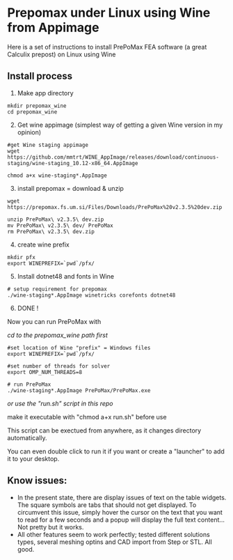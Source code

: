 

# Prepomax under Linux using Wine from Appimage
Here is a set of instructions to install PrePoMax  FEA software (a great Calculix prepost) on  Linux using Wine

## Install process
1. Make app directory
```
mkdir prepomax_wine
cd prepomax_wine
```
2. Get wine appimage (simplest way of getting a given Wine version in my opinion)
```
#get Wine staging appimage
wget https://github.com/mmtrt/WINE_AppImage/releases/download/continuous-staging/wine-staging_10.12-x86_64.AppImage

chmod a+x wine-staging*.AppImage
```
 
3. install prepomax = download & unzip 
``` 
wget https://prepomax.fs.um.si/Files/Downloads/PrePoMax%20v2.3.5%20dev.zip

unzip PrePoMax\ v2.3.5\ dev.zip 
mv PrePoMax\ v2.3.5\ dev/ PrePoMax
rm PrePoMax\ v2.3.5\ dev.zip 
```

4. create wine prefix
```
mkdir pfx
export WINEPREFIX=`pwd`/pfx/
```
5. Install dotnet48 and fonts in Wine 
```
# setup requirement for prepomax
./wine-staging*.AppImage winetricks corefonts dotnet48
```

6.  DONE !

Now you can run PrePoMax with 

_cd to the prepomax_wine path first_
```
#set location of Wine "prefix" = Windows files
export WINEPREFIX=`pwd`/pfx/

#set number of threads for solver
export OMP_NUM_THREADS=8 

# run PrePoMax
./wine-staging*.AppImage PrePoMax/PrePoMax.exe
```
_or use the "run.sh" script in this repo_

make it executable with "chmod a+x run.sh" before use

This script can be exectued from anywhere, as it changes directory automatically. 

You can even double click to run it if you want or create a "launcher" to add it to your desktop.

## Know issues: 
- In the present state, there are display issues of text on the table widgets. The square symbols are tabs that should not get displayed.  To circumvent this issue, simply hover the cursor on the text that you want to read for a few seconds and a popup will display the full text content... Not pretty but it works.
- All other features seem to work perfectly; tested different solutions types, several meshing optins and CAD import from Step or STL. All good.

